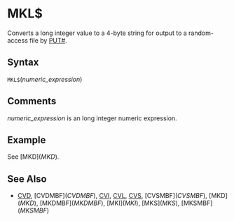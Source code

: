 # MKL$

Converts a long integer value to a 4-byte string for output to a random-access file by [PUT#](PUT-FILE).

## Syntax

`MKL$`(*numeric_expression*)

## Comments

*numeric_expression* is an long integer numeric expression.

## Example

See [MKD$](MKD$).

## See Also

- [CVD](CVD), [CVDMBF$](CVDMBF$), [CVI](CVI), [CVL](CVL), [CVS](CVS), [CVSMBF$](CVSMBF$), [MKD$](MKD$), [MKDMBF$](MKDMBF$), [MKI$](MKI$), [MKS$](MKS$), [MKSMBF$](MKSMBF$)
